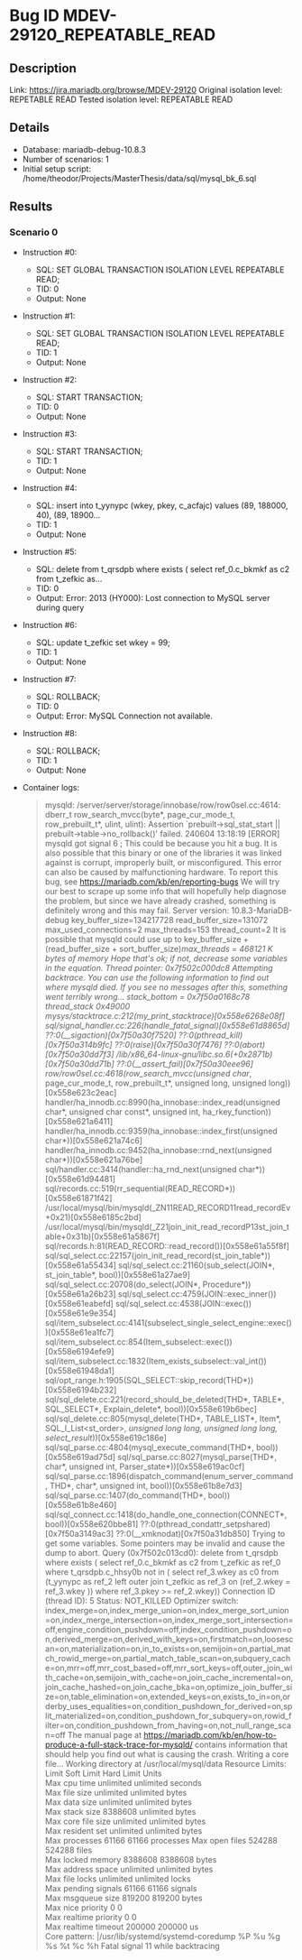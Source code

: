 # Bug ID MDEV-29120_REPEATABLE_READ

## Description

Link:                     https://jira.mariadb.org/browse/MDEV-29120
Original isolation level: REPETABLE READ
Tested isolation level:   REPEATABLE READ


## Details
 * Database: mariadb-debug-10.8.3
 * Number of scenarios: 1
 * Initial setup script: /home/theodor/Projects/MasterThesis/data/sql/mysql_bk_6.sql

## Results
### Scenario 0
 * Instruction #0:
     - SQL:  SET GLOBAL TRANSACTION ISOLATION LEVEL REPEATABLE READ;
     - TID: 0
     - Output: None
 * Instruction #1:
     - SQL:  SET GLOBAL TRANSACTION ISOLATION LEVEL REPEATABLE READ;
     - TID: 1
     - Output: None
 * Instruction #2:
     - SQL:  START TRANSACTION;
     - TID: 0
     - Output: None
 * Instruction #3:
     - SQL:  START TRANSACTION;
     - TID: 1
     - Output: None
 * Instruction #4:
     - SQL:  insert into t_yynypc (wkey, pkey, c_acfajc) values (89, 188000, 40), (89, 18900...
     - TID: 1
     - Output: None
 * Instruction #5:
     - SQL:  delete from t_qrsdpb where exists ( select ref_0.c_bkmkf as c2 from t_zefkic as...
     - TID: 0
     - Output: Error: 2013 (HY000): Lost connection to MySQL server during query
 * Instruction #6:
     - SQL:  update t_zefkic set wkey = 99;
     - TID: 1
     - Output: None
 * Instruction #7:
     - SQL:  ROLLBACK;
     - TID: 0
     - Output: Error: MySQL Connection not available.
 * Instruction #8:
     - SQL:  ROLLBACK;
     - TID: 1
     - Output: None

 * Container logs:
   > mysqld: /server/server/storage/innobase/row/row0sel.cc:4614: dberr_t row_search_mvcc(byte*, page_cur_mode_t, row_prebuilt_t*, ulint, ulint): Assertion `prebuilt->sql_stat_start || prebuilt->table->no_rollback()' failed.
   > 240604 13:18:19 [ERROR] mysqld got signal 6 ;
   > This could be because you hit a bug. It is also possible that this binary
   > or one of the libraries it was linked against is corrupt, improperly built,
   > or misconfigured. This error can also be caused by malfunctioning hardware.
   > To report this bug, see https://mariadb.com/kb/en/reporting-bugs
   > We will try our best to scrape up some info that will hopefully help
   > diagnose the problem, but since we have already crashed, 
   > something is definitely wrong and this may fail.
   > Server version: 10.8.3-MariaDB-debug
   > key_buffer_size=134217728
   > read_buffer_size=131072
   > max_used_connections=2
   > max_threads=153
   > thread_count=2
   > It is possible that mysqld could use up to 
   > key_buffer_size + (read_buffer_size + sort_buffer_size)*max_threads = 468121 K  bytes of memory
   > Hope that's ok; if not, decrease some variables in the equation.
   > Thread pointer: 0x7f502c000dc8
   > Attempting backtrace. You can use the following information to find out
   > where mysqld died. If you see no messages after this, something went
   > terribly wrong...
   > stack_bottom = 0x7f50a0168c78 thread_stack 0x49000
   > mysys/stacktrace.c:212(my_print_stacktrace)[0x558e6268e08f]
   > sql/signal_handler.cc:226(handle_fatal_signal)[0x558e61d8865d]
   > ??:0(__sigaction)[0x7f50a30f7520]
   > ??:0(pthread_kill)[0x7f50a314b9fc]
   > ??:0(raise)[0x7f50a30f7476]
   > ??:0(abort)[0x7f50a30dd7f3]
   > /lib/x86_64-linux-gnu/libc.so.6(+0x2871b)[0x7f50a30dd71b]
   > ??:0(__assert_fail)[0x7f50a30eee96]
   > row/row0sel.cc:4618(row_search_mvcc(unsigned char*, page_cur_mode_t, row_prebuilt_t*, unsigned long, unsigned long))[0x558e623c2eac]
   > handler/ha_innodb.cc:8990(ha_innobase::index_read(unsigned char*, unsigned char const*, unsigned int, ha_rkey_function))[0x558e621a6411]
   > handler/ha_innodb.cc:9359(ha_innobase::index_first(unsigned char*))[0x558e621a74c6]
   > handler/ha_innodb.cc:9452(ha_innobase::rnd_next(unsigned char*))[0x558e621a76be]
   > sql/handler.cc:3414(handler::ha_rnd_next(unsigned char*))[0x558e61d94481]
   > sql/records.cc:519(rr_sequential(READ_RECORD*))[0x558e61871f42]
   > /usr/local/mysql/bin/mysqld(_ZN11READ_RECORD11read_recordEv+0x21)[0x558e6185c2bd]
   > /usr/local/mysql/bin/mysqld(_Z21join_init_read_recordP13st_join_table+0x31b)[0x558e61a5867f]
   > sql/records.h:81(READ_RECORD::read_record())[0x558e61a55f8f]
   > sql/sql_select.cc:22157(join_init_read_record(st_join_table*))[0x558e61a55434]
   > sql/sql_select.cc:21160(sub_select(JOIN*, st_join_table*, bool))[0x558e61a27ae9]
   > sql/sql_select.cc:20708(do_select(JOIN*, Procedure*))[0x558e61a26b23]
   > sql/sql_select.cc:4759(JOIN::exec_inner())[0x558e61eabefd]
   > sql/sql_select.cc:4538(JOIN::exec())[0x558e61e9e354]
   > sql/item_subselect.cc:4141(subselect_single_select_engine::exec())[0x558e61ea1fc7]
   > sql/item_subselect.cc:854(Item_subselect::exec())[0x558e6194efe9]
   > sql/item_subselect.cc:1832(Item_exists_subselect::val_int())[0x558e61948da1]
   > sql/opt_range.h:1905(SQL_SELECT::skip_record(THD*))[0x558e6194b232]
   > sql/sql_delete.cc:221(record_should_be_deleted(THD*, TABLE*, SQL_SELECT*, Explain_delete*, bool))[0x558e619b6bec]
   > sql/sql_delete.cc:805(mysql_delete(THD*, TABLE_LIST*, Item*, SQL_I_List<st_order>*, unsigned long long, unsigned long long, select_result*))[0x558e619c186e]
   > sql/sql_parse.cc:4804(mysql_execute_command(THD*, bool))[0x558e619ad75d]
   > sql/sql_parse.cc:8027(mysql_parse(THD*, char*, unsigned int, Parser_state*))[0x558e619ac0cf]
   > sql/sql_parse.cc:1896(dispatch_command(enum_server_command, THD*, char*, unsigned int, bool))[0x558e61b8e7d3]
   > sql/sql_parse.cc:1407(do_command(THD*, bool))[0x558e61b8e460]
   > sql/sql_connect.cc:1418(do_handle_one_connection(CONNECT*, bool))[0x558e620bbe81]
   > ??:0(pthread_condattr_setpshared)[0x7f50a3149ac3]
   > ??:0(__xmknodat)[0x7f50a31db850]
   > Trying to get some variables.
   > Some pointers may be invalid and cause the dump to abort.
   > Query (0x7f502c013cd0): delete from t_qrsdpb where exists ( select ref_0.c_bkmkf as c2 from t_zefkic as ref_0 where t_qrsdpb.c_hhsy0b not in ( select ref_3.wkey as c0 from (t_yynypc as ref_2 left outer join t_zefkic as ref_3 on (ref_2.wkey = ref_3.wkey )) where ref_3.pkey >= ref_2.wkey))
   > Connection ID (thread ID): 5
   > Status: NOT_KILLED
   > Optimizer switch: index_merge=on,index_merge_union=on,index_merge_sort_union=on,index_merge_intersection=on,index_merge_sort_intersection=off,engine_condition_pushdown=off,index_condition_pushdown=on,derived_merge=on,derived_with_keys=on,firstmatch=on,loosescan=on,materialization=on,in_to_exists=on,semijoin=on,partial_match_rowid_merge=on,partial_match_table_scan=on,subquery_cache=on,mrr=off,mrr_cost_based=off,mrr_sort_keys=off,outer_join_with_cache=on,semijoin_with_cache=on,join_cache_incremental=on,join_cache_hashed=on,join_cache_bka=on,optimize_join_buffer_size=on,table_elimination=on,extended_keys=on,exists_to_in=on,orderby_uses_equalities=on,condition_pushdown_for_derived=on,split_materialized=on,condition_pushdown_for_subquery=on,rowid_filter=on,condition_pushdown_from_having=on,not_null_range_scan=off
   > The manual page at https://mariadb.com/kb/en/how-to-produce-a-full-stack-trace-for-mysqld/ contains
   > information that should help you find out what is causing the crash.
   > Writing a core file...
   > Working directory at /usr/local/mysql/data
   > Resource Limits:
   > Limit                     Soft Limit           Hard Limit           Units     
   > Max cpu time              unlimited            unlimited            seconds   
   > Max file size             unlimited            unlimited            bytes     
   > Max data size             unlimited            unlimited            bytes     
   > Max stack size            8388608              unlimited            bytes     
   > Max core file size        unlimited            unlimited            bytes     
   > Max resident set          unlimited            unlimited            bytes     
   > Max processes             61166                61166                processes 
   > Max open files            524288               524288               files     
   > Max locked memory         8388608              8388608              bytes     
   > Max address space         unlimited            unlimited            bytes     
   > Max file locks            unlimited            unlimited            locks     
   > Max pending signals       61166                61166                signals   
   > Max msgqueue size         819200               819200               bytes     
   > Max nice priority         0                    0                    
   > Max realtime priority     0                    0                    
   > Max realtime timeout      200000               200000               us        
   > Core pattern: |/usr/lib/systemd/systemd-coredump %P %u %g %s %t %c %h
   > Fatal signal 11 while backtracing

